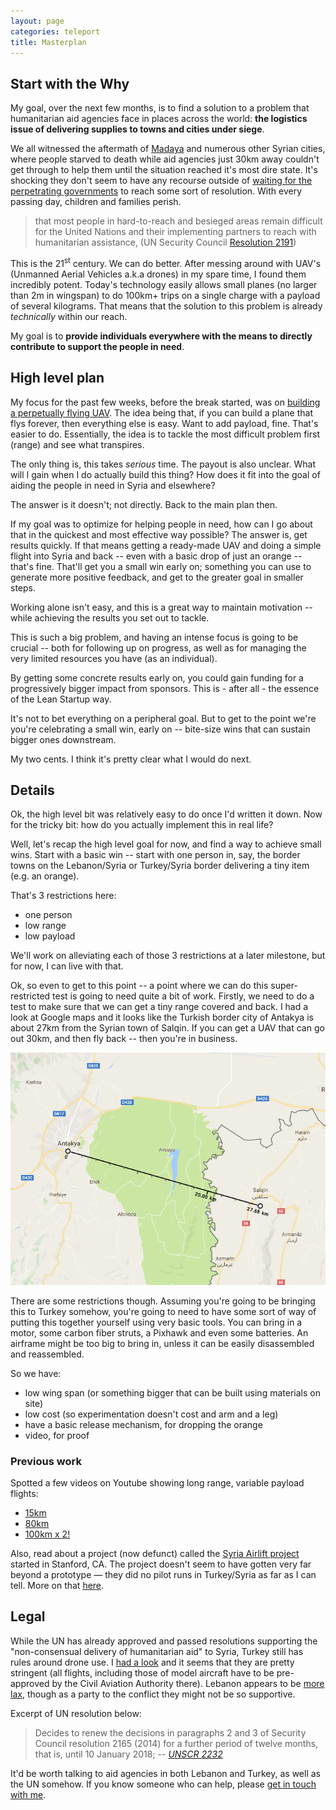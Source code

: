 ```yaml
---
layout: page
categories: teleport
title: Masterplan
---
```

## Start with the Why

My goal, over the next few months, is to find a solution to a problem that humanitarian aid agencies face in places across the world: **the logistics issue of delivering supplies to towns and cities under siege**. 

We all witnessed the aftermath of [Madaya](http://www.cnn.com/2016/01/09/middleeast/syria-madaya-starvation/index.html) and numerous other Syrian cities, where people starved to death while aid agencies just 30km away couldn't get through to help them until the situation reached it's most dire state. It's shocking they don't seem to have any recourse outside of [waiting for the perpetrating governments](http://www.cnn.com/videos/world/2016/01/20/ban-ki-moon-speaks-about-madaya-war-crimes-curnow.cnn) to reach some sort of resolution. With every passing day, children and families perish.

> that most people in hard-to-reach and besieged areas remain difficult for the United Nations and their implementing partners to reach with humanitarian assistance, (UN Security Council [Resolution 2191](http://unscr.com/en/resolutions/doc/2191))

This is the 21<sup>st</sup> century. We can do better. After messing around with UAV's (Unmanned Aerial Vehicles a.k.a drones) in my spare time, I found them incredibly potent. Today's technology easily allows small planes (no larger than 2m in wingspan) to do 100km+ trips on a single charge with a payload of several kilograms. That means that the solution to this problem is already *technically* within our reach.

My goal is to **provide individuals everywhere with the means to directly contribute to support the people in need**.

## High level plan

My focus for the past few weeks, before the break started, was on [building a perpetually flying UAV](/perpetual). The idea being that, if you can build a plane that flys forever, then everything else is easy. Want to add payload, fine. That's easier to do. Essentially, the idea is to tackle the most difficult problem first (range) and see what transpires.

The only thing is, this takes *serious* time. The payout is also unclear. What will I gain when I do actually build this thing? How does it fit into the goal of aiding the people in need in Syria and elsewhere?

The answer is it doesn't; not directly. Back to the main plan then.

If my goal was to optimize for helping people in need, how can I go about that in the quickest and most effective way possible? The answer is, get results quickly. If that means getting a ready-made UAV and doing a simple flight into Syria and back -- even with a basic drop of just an orange -- that's fine. That'll get you a small win early on; something you can use to generate more positive feedback, and get to the greater goal in smaller steps.

Working alone isn't easy, and this is a great way to maintain motivation -- while achieving the results you set out to tackle. 

This is such a big problem, and having an intense focus is going to be crucial -- both for following up on progress, as well as for managing the very limited resources you have (as an individual). 

By getting some concrete results early on, you could gain funding for a progressively bigger impact from sponsors. This is - after all - the essence of the Lean Startup way. 

It's not to bet everything on a peripheral goal. But to get to the point we're you're celebrating a small win, early on -- bite-size wins that can sustain bigger ones downstream.

My two cents. I think it's pretty clear what I would do next.

## Details

Ok, the high level bit was relatively easy to do once I'd written it down. Now for the tricky bit: how do you actually implement this in real life?

Well, let's recap the high level goal for now, and find a way to achieve small wins. Start with a basic win -- start with one person in, say, the border towns on the Lebanon/Syria or Turkey/Syria border delivering a tiny item (e.g. an orange). 

That's 3 restrictions here:
- one person
- low range
- low payload

We'll work on alleviating each of those 3 restrictions at a later milestone, but for now, I can live with that.

Ok, so even to get to this point -- a point where we can do this super-restricted test is going to need quite a bit of work. Firstly, we need to do a test to make sure that we can get a tiny range covered and back. I had a look at Google maps and it looks like the Turkish border city of Antakya is about 27km from the Syrian town of Salqin. If you can get a UAV that can go out 30km, and then fly back -- then you're in business.

![Distance required for mission v0](/assets/projects/teleport/mission-v0-distance.png)

There are some restrictions though. Assuming you're going to be bringing this to Turkey somehow, you're going to need to have some sort of way of putting this together yourself using very basic tools. You can bring in a motor, some carbon fiber struts, a Pixhawk and even some batteries. An airframe might be too big to bring in, unless it can be easily disassembled and reassembled.

So we have:
- low wing span (or something bigger that can be built using materials on site)
- low cost (so experimentation doesn't cost and arm and a leg)
- have a basic release mechanism, for dropping the orange
- video, for proof

### Previous work

Spotted a few videos on Youtube showing long range, variable payload flights:
- [15km](https://www.youtube.com/watch?v=Wyky6my9yFY)
- [80km](https://www.youtube.com/watch?v=z_PxhU9i9Ng)
- [100km x 2!](https://www.youtube.com/watch?v=JFiXa_urctQ)

Also, read about a project (now defunct) called the [Syria Airlift project](http://syriaairlift.org) started in Stanford, CA. The project doesn't seem to have gotten very far beyond a prototype &mdash; they did no pilot runs in Turkey/Syria as far as I can tell. More on that [here](http://www.afcea.org/content/?q=node/13875).

## Legal

While the UN has already approved and passed resolutions supporting the "non-consensual delivery of humanitarian aid" to Syria, Turkey still has rules around drone use. I [had a look](http://uavcoach.com/drone-laws-in-turkey/) and it seems that they are pretty stringent (all flights, including those of model aircraft have to be pre-approved by the Civil Aviation Authority there). Lebanon appears to be [more lax](https://uavsystemsinternational.com/drone-laws-by-country/lebanon-drone-laws/), though as a party to the conflict they might not be so supportive.

Excerpt of UN resolution below:

> Decides to renew the decisions in paragraphs 2 and 3 of Security Council resolution 2165 (2014) for a further period of twelve months, that is, until 10 January 2018; -- <cite>[UNSCR 2232](http://unscr.com/en/resolutions/doc/2332)</cite>

It'd be worth talking to aid agencies in both Lebanon and Turkey, as well as the UN somehow. If you know someone who can help, please [get in touch with me](mailto:hi@yaz.in).
